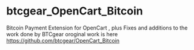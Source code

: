 btcgear_OpenCart_Bitcoin
========================

Bitcoin Payment Extension for OpenCart , plus Fixes and additions to the work done by BTCgear oroginal work is here https://github.com/btcgear/OpenCart_Bitcoin
